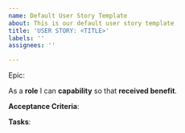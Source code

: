 ```yaml
---
name: Default User Story Template
about: This is our default user story template
title: 'USER STORY: <TITLE>'
labels: ''
assignees: ''

---
```


Epic: <Epic>

As a **role** I can **capability** so that **received benefit**. 

**Acceptance Criteria**:

**Tasks**:
